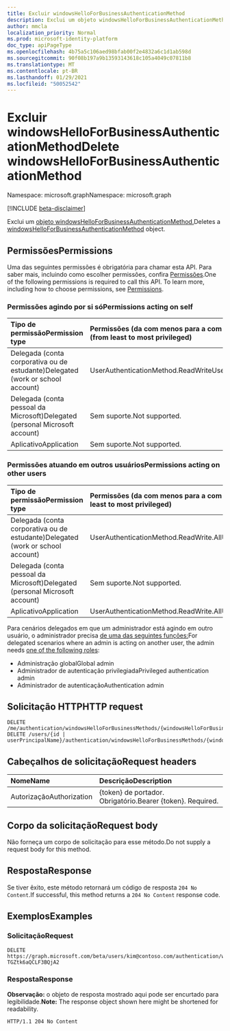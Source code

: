 ```yaml
---
title: Excluir windowsHelloForBusinessAuthenticationMethod
description: Exclui um objeto windowsHelloForBusinessAuthenticationMethod.
author: mmcla
localization_priority: Normal
ms.prod: microsoft-identity-platform
doc_type: apiPageType
ms.openlocfilehash: 4b75a5c106aed98bfab00f2e4832a6c1d1ab598d
ms.sourcegitcommit: 90f08b197a9b13593143618c105a4049c07811b8
ms.translationtype: MT
ms.contentlocale: pt-BR
ms.lasthandoff: 01/29/2021
ms.locfileid: "50052542"
---
```

# <a name="delete-windowshelloforbusinessauthenticationmethod"></a><span data-ttu-id="fdd47-103">Excluir windowsHelloForBusinessAuthenticationMethod</span><span class="sxs-lookup"><span data-stu-id="fdd47-103">Delete windowsHelloForBusinessAuthenticationMethod</span></span>
<span data-ttu-id="fdd47-104">Namespace: microsoft.graph</span><span class="sxs-lookup"><span data-stu-id="fdd47-104">Namespace: microsoft.graph</span></span>

[!INCLUDE [beta-disclaimer](../../includes/beta-disclaimer.md)]

<span data-ttu-id="fdd47-105">Exclui um [objeto windowsHelloForBusinessAuthenticationMethod.](../resources/windowshelloforbusinessauthenticationmethod.md)</span><span class="sxs-lookup"><span data-stu-id="fdd47-105">Deletes a [windowsHelloForBusinessAuthenticationMethod](../resources/windowshelloforbusinessauthenticationmethod.md) object.</span></span>

## <a name="permissions"></a><span data-ttu-id="fdd47-106">Permissões</span><span class="sxs-lookup"><span data-stu-id="fdd47-106">Permissions</span></span>

<span data-ttu-id="fdd47-p101">Uma das seguintes permissões é obrigatória para chamar esta API. Para saber mais, incluindo como escolher permissões, confira [Permissões](/graph/permissions-reference).</span><span class="sxs-lookup"><span data-stu-id="fdd47-p101">One of the following permissions is required to call this API. To learn more, including how to choose permissions, see [Permissions](/graph/permissions-reference).</span></span>

### <a name="permissions-acting-on-self"></a><span data-ttu-id="fdd47-109">Permissões agindo por si só</span><span class="sxs-lookup"><span data-stu-id="fdd47-109">Permissions acting on self</span></span>

|<span data-ttu-id="fdd47-110">Tipo de permissão</span><span class="sxs-lookup"><span data-stu-id="fdd47-110">Permission type</span></span>      | <span data-ttu-id="fdd47-111">Permissões (da com menos para a com mais privilégios)</span><span class="sxs-lookup"><span data-stu-id="fdd47-111">Permissions (from least to most privileged)</span></span>              |
|:---------------------------------------|:-------------------------|
| <span data-ttu-id="fdd47-112">Delegada (conta corporativa ou de estudante)</span><span class="sxs-lookup"><span data-stu-id="fdd47-112">Delegated (work or school account)</span></span>     | <span data-ttu-id="fdd47-113">UserAuthenticationMethod.ReadWrite</span><span class="sxs-lookup"><span data-stu-id="fdd47-113">UserAuthenticationMethod.ReadWrite</span></span> |
| <span data-ttu-id="fdd47-114">Delegada (conta pessoal da Microsoft)</span><span class="sxs-lookup"><span data-stu-id="fdd47-114">Delegated (personal Microsoft account)</span></span> | <span data-ttu-id="fdd47-115">Sem suporte.</span><span class="sxs-lookup"><span data-stu-id="fdd47-115">Not supported.</span></span> |
| <span data-ttu-id="fdd47-116">Aplicativo</span><span class="sxs-lookup"><span data-stu-id="fdd47-116">Application</span></span>                            | <span data-ttu-id="fdd47-117">Sem suporte.</span><span class="sxs-lookup"><span data-stu-id="fdd47-117">Not supported.</span></span> |

### <a name="permissions-acting-on-other-users"></a><span data-ttu-id="fdd47-118">Permissões atuando em outros usuários</span><span class="sxs-lookup"><span data-stu-id="fdd47-118">Permissions acting on other users</span></span>

|<span data-ttu-id="fdd47-119">Tipo de permissão</span><span class="sxs-lookup"><span data-stu-id="fdd47-119">Permission type</span></span>      | <span data-ttu-id="fdd47-120">Permissões (da com menos para a com mais privilégios)</span><span class="sxs-lookup"><span data-stu-id="fdd47-120">Permissions (from least to most privileged)</span></span>              |
|:---------------------------------------|:-------------------------|
| <span data-ttu-id="fdd47-121">Delegada (conta corporativa ou de estudante)</span><span class="sxs-lookup"><span data-stu-id="fdd47-121">Delegated (work or school account)</span></span>     | <span data-ttu-id="fdd47-122">UserAuthenticationMethod.ReadWrite.All</span><span class="sxs-lookup"><span data-stu-id="fdd47-122">UserAuthenticationMethod.ReadWrite.All</span></span> |
| <span data-ttu-id="fdd47-123">Delegada (conta pessoal da Microsoft)</span><span class="sxs-lookup"><span data-stu-id="fdd47-123">Delegated (personal Microsoft account)</span></span> | <span data-ttu-id="fdd47-124">Sem suporte.</span><span class="sxs-lookup"><span data-stu-id="fdd47-124">Not supported.</span></span> |
| <span data-ttu-id="fdd47-125">Aplicativo</span><span class="sxs-lookup"><span data-stu-id="fdd47-125">Application</span></span>                            | <span data-ttu-id="fdd47-126">UserAuthenticationMethod.ReadWrite.All</span><span class="sxs-lookup"><span data-stu-id="fdd47-126">UserAuthenticationMethod.ReadWrite.All</span></span> |

<span data-ttu-id="fdd47-127">Para cenários delegados em que um administrador está agindo em outro usuário, o administrador precisa [de uma das seguintes funções:](/azure/active-directory/users-groups-roles/directory-assign-admin-roles#available-roles)</span><span class="sxs-lookup"><span data-stu-id="fdd47-127">For delegated scenarios where an admin is acting on another user, the admin needs [one of the following roles](/azure/active-directory/users-groups-roles/directory-assign-admin-roles#available-roles):</span></span>
* <span data-ttu-id="fdd47-128">Administração global</span><span class="sxs-lookup"><span data-stu-id="fdd47-128">Global admin</span></span>
* <span data-ttu-id="fdd47-129">Administrador de autenticação privilegiada</span><span class="sxs-lookup"><span data-stu-id="fdd47-129">Privileged authentication admin</span></span>
* <span data-ttu-id="fdd47-130">Administrador de autenticação</span><span class="sxs-lookup"><span data-stu-id="fdd47-130">Authentication admin</span></span>

## <a name="http-request"></a><span data-ttu-id="fdd47-131">Solicitação HTTP</span><span class="sxs-lookup"><span data-stu-id="fdd47-131">HTTP request</span></span>

<!-- {
  "blockType": "ignored"
}
-->
``` http
DELETE /me/authentication/windowsHelloForBusinessMethods/{windowsHelloForBusinessAuthenticationMethodId}
DELETE /users/{id | userPrincipalName}/authentication/windowsHelloForBusinessMethods/{windowsHelloForBusinessAuthenticationMethodId}
```

## <a name="request-headers"></a><span data-ttu-id="fdd47-132">Cabeçalhos de solicitação</span><span class="sxs-lookup"><span data-stu-id="fdd47-132">Request headers</span></span>
|<span data-ttu-id="fdd47-133">Nome</span><span class="sxs-lookup"><span data-stu-id="fdd47-133">Name</span></span>|<span data-ttu-id="fdd47-134">Descrição</span><span class="sxs-lookup"><span data-stu-id="fdd47-134">Description</span></span>|
|:---|:---|
|<span data-ttu-id="fdd47-135">Autorização</span><span class="sxs-lookup"><span data-stu-id="fdd47-135">Authorization</span></span>|<span data-ttu-id="fdd47-p102">{token} de portador. Obrigatório.</span><span class="sxs-lookup"><span data-stu-id="fdd47-p102">Bearer {token}. Required.</span></span>|

## <a name="request-body"></a><span data-ttu-id="fdd47-138">Corpo da solicitação</span><span class="sxs-lookup"><span data-stu-id="fdd47-138">Request body</span></span>
<span data-ttu-id="fdd47-139">Não forneça um corpo de solicitação para esse método.</span><span class="sxs-lookup"><span data-stu-id="fdd47-139">Do not supply a request body for this method.</span></span>

## <a name="response"></a><span data-ttu-id="fdd47-140">Resposta</span><span class="sxs-lookup"><span data-stu-id="fdd47-140">Response</span></span>

<span data-ttu-id="fdd47-141">Se tiver êxito, este método retornará um código de resposta `204 No Content`.</span><span class="sxs-lookup"><span data-stu-id="fdd47-141">If successful, this method returns a `204 No Content` response code.</span></span>

## <a name="examples"></a><span data-ttu-id="fdd47-142">Exemplos</span><span class="sxs-lookup"><span data-stu-id="fdd47-142">Examples</span></span>

### <a name="request"></a><span data-ttu-id="fdd47-143">Solicitação</span><span class="sxs-lookup"><span data-stu-id="fdd47-143">Request</span></span>
<!-- {
  "blockType": "request",
  "name": "delete_windowshelloforbusinessauthenticationmethod"
}
-->
``` http
DELETE https://graph.microsoft.com/beta/users/kim@contoso.com/authentication/windowsHelloForBusinessMethods/_jpuR-TGZtk6aQCLF3BQjA2
```


### <a name="response"></a><span data-ttu-id="fdd47-144">Resposta</span><span class="sxs-lookup"><span data-stu-id="fdd47-144">Response</span></span>
<span data-ttu-id="fdd47-145">**Observação:** o objeto de resposta mostrado aqui pode ser encurtado para legibilidade.</span><span class="sxs-lookup"><span data-stu-id="fdd47-145">**Note:** The response object shown here might be shortened for readability.</span></span>
<!-- {
  "blockType": "response",
  "truncated": true
}
-->
``` http
HTTP/1.1 204 No Content
```

